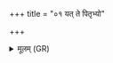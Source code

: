 +++
title = "०१ यत् ते पितृभ्यो"

+++
<details><summary>मूलम् (GR)</summary>

यत् ते पितृभ्यो ददतो  
यज्ञे वा नाम जगृहुः ।  
संदेश्यात् सर्वस्मात् पापाद्  
इमा मुञ्चन्तु त्वौषधीः ॥
</details>
